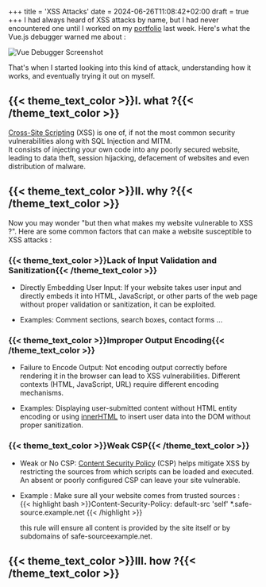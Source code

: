 +++
title = 'XSS Attacks'
date = 2024-06-26T11:08:42+02:00
draft = true
+++
I had always heard of XSS attacks by name, but I had never encountered one until I worked on my [portfolio](https://olivierandriko.com) last week. Here's what the Vue.js debugger warned me about :

![Vue Debugger Screenshot](../postsImg/xss1.png)

That's when I started looking into this kind of attack, understanding how it works, and eventually trying it out on myself.

## {{< theme_text_color >}}I. what ?{{< /theme_text_color >}}  

[Cross-Site Scripting](https://en.wikipedia.org/wiki/Cross-site_scripting) (XSS) is one of, if not the most common security vulnerabilities along with SQL Injection and MITM.  
It consists of injecting your own code into any poorly secured website, leading to data theft, session hijacking, defacement of websites and even distribution of malware.

## {{< theme_text_color >}}II. why ?{{< /theme_text_color >}}  

Now you may wonder "but then what makes my website vulnerable to XSS ?". Here are some common factors that can make a website susceptible to XSS attacks :

### {{< theme_text_color >}}Lack of Input Validation and Sanitization{{< /theme_text_color >}}  

- Directly Embedding User Input: If your website takes user input and directly embeds it into HTML, JavaScript, or other parts of the web page without proper validation or sanitization, it can be exploited.  

- Examples: Comment sections, search boxes, contact forms ...

### {{< theme_text_color >}}Improper Output Encoding{{< /theme_text_color >}}  

- Failure to Encode Output: Not encoding output correctly before rendering it in the browser can lead to XSS vulnerabilities. Different contexts (HTML, JavaScript, URL) require different encoding mechanisms.

- Examples: Displaying user-submitted content without HTML entity encoding or using [innerHTML](https://www.w3schools.com/jsref/prop_html_innerhtml.asp) to insert user data into the DOM without proper sanitization.

### {{< theme_text_color >}}Weak CSP{{< /theme_text_color >}}  

- Weak or No CSP: [Content Security Policy](https://developer.mozilla.org/fr/docs/Web/HTTP/CSP) (CSP) helps mitigate XSS by restricting the sources from which scripts can be loaded and executed. An absent or poorly configured CSP can leave your site vulnerable.

- Example : Make sure all your website comes from trusted sources :  
{{< highlight bash >}}Content-Security-Policy: default-src 'self' *.safe-source.example.net {{< /highlight >}} 

    this rule will ensure all content is provided by the site itself or by subdomains of safe-sourceexample.net.

## {{< theme_text_color >}}III. how ?{{< /theme_text_color >}}  